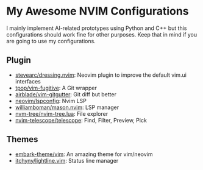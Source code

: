 # My Awesome NVIM Configurations
I mainly implement AI-related prototypes using Python and C++ but this configurations should work fine for other purposes. Keep that in mind if you are going to use my configurations.
## Plugin
- [stevearc/dressing.nvim](https://github.com/stevearc/dressing.nvim): Neovim plugin to improve the default vim.ui interfaces
- [tpop/vim-fugitive](https://github.com/tpope/vim-fugitive): A Git wrapper
- [airblade/vim-gitgutter](https://github.com/airblade/vim-gitgutter): Git diff but better
- [neovim/lspconfig](https://github.com/neovim/nvim-lspconfig): Nvim LSP
- [williamboman/mason.nvim](https://github.com/williamboman/mason.nvim): LSP manager
- [nvm-tree/nvim-tree.lua](https://github.com/nvim-tree/nvim-tree.lua): File explorer
- [nvim-telescope/telescope](https://github.com/nvim-telescope/telescope.nvim): Find, Filter, Preview, Pick

## Themes
- [embark-theme/vim](https://github.com/embark-theme/vim): An amazing theme for vim/neovim
- [itchyny/lightline.vim](https://github.com/itchyny/lightline.vim): Status line manager

